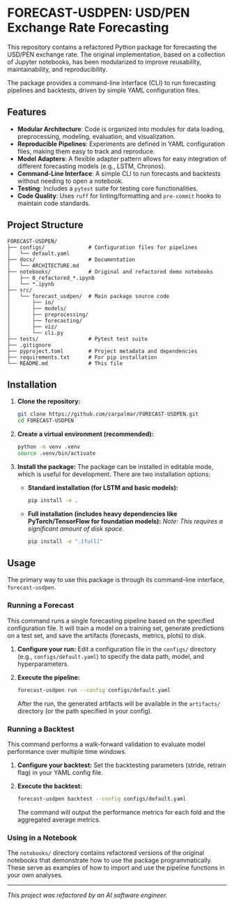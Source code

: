 # FORECAST-USDPEN: USD/PEN Exchange Rate Forecasting

This repository contains a refactored Python package for forecasting the USD/PEN exchange rate. The original implementation, based on a collection of Jupyter notebooks, has been modularized to improve reusability, maintainability, and reproducibility.

The package provides a command-line interface (CLI) to run forecasting pipelines and backtests, driven by simple YAML configuration files.

## Features

- **Modular Architecture**: Code is organized into modules for data loading, preprocessing, modeling, evaluation, and visualization.
- **Reproducible Pipelines**: Experiments are defined in YAML configuration files, making them easy to track and reproduce.
- **Model Adapters**: A flexible adapter pattern allows for easy integration of different forecasting models (e.g., LSTM, Chronos).
- **Command-Line Interface**: A simple CLI to run forecasts and backtests without needing to open a notebook.
- **Testing**: Includes a `pytest` suite for testing core functionalities.
- **Code Quality**: Uses `ruff` for linting/formatting and `pre-commit` hooks to maintain code standards.

## Project Structure

```
FORECAST-USDPEN/
├── configs/              # Configuration files for pipelines
│   └── default.yaml
├── docs/                 # Documentation
│   └── ARCHITECTURE.md
├── notebooks/            # Original and refactored demo notebooks
│   ├── 0_refactored_*.ipynb
│   └── *.ipynb
├── src/
│   └── forecast_usdpen/  # Main package source code
│       ├── io/
│       ├── models/
│       ├── preprocessing/
│       ├── forecasting/
│       ├── viz/
│       └── cli.py
├── tests/                # Pytest test suite
├── .gitignore
├── pyproject.toml        # Project metadata and dependencies
├── requirements.txt      # For pip installation
└── README.md             # This file
```

## Installation

1.  **Clone the repository:**
    ```bash
    git clone https://github.com/carpalmar/FORECAST-USDPEN.git
    cd FORECAST-USDPEN
    ```

2.  **Create a virtual environment (recommended):**
    ```bash
    python -m venv .venv
    source .venv/bin/activate
    ```

3.  **Install the package:**
    The package can be installed in editable mode, which is useful for development. There are two installation options:

    *   **Standard installation (for LSTM and basic models):**
        ```bash
        pip install -e .
        ```
    *   **Full installation (includes heavy dependencies like PyTorch/TensorFlow for foundation models):**
        *Note: This requires a significant amount of disk space.*
        ```bash
        pip install -e ".[full]"
        ```

## Usage

The primary way to use this package is through its command-line interface, `forecast-usdpen`.

### Running a Forecast

This command runs a single forecasting pipeline based on the specified configuration file. It will train a model on a training set, generate predictions on a test set, and save the artifacts (forecasts, metrics, plots) to disk.

1.  **Configure your run:**
    Edit a configuration file in the `configs/` directory (e.g., `configs/default.yaml`) to specify the data path, model, and hyperparameters.

2.  **Execute the pipeline:**
    ```bash
    forecast-usdpen run --config configs/default.yaml
    ```

    After the run, the generated artifacts will be available in the `artifacts/` directory (or the path specified in your config).

### Running a Backtest

This command performs a walk-forward validation to evaluate model performance over multiple time windows.

1.  **Configure your backtest:**
    Set the backtesting parameters (stride, retrain flag) in your YAML config file.

2.  **Execute the backtest:**
    ```bash
    forecast-usdpen backtest --config configs/default.yaml
    ```
    The command will output the performance metrics for each fold and the aggregated average metrics.

### Using in a Notebook

The `notebooks/` directory contains refactored versions of the original notebooks that demonstrate how to use the package programmatically. These serve as examples of how to import and use the pipeline functions in your own analyses.

---
*This project was refactored by an AI software engineer.*
